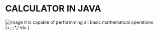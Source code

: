 # CALCULATOR IN JAVA
![image](https://github.com/Saadi-1/Calculator-in-Java/assets/159484613/17c8610f-c173-4862-9e32-b2194c770ffa)
It is capable of performming all basic mathematical operations (+,-,*,/ etc.).
